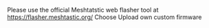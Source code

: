 Please use the official Meshtatstic web flasher tool at
https://flasher.meshtastic.org/
Choose Upload own custom firmware
